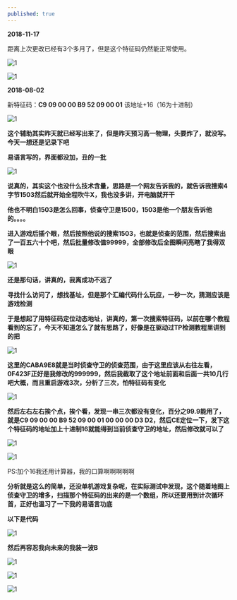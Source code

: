 ```yaml
---
published: true
---
```

**2018-11-17**

距离上次更改已经有3个多月了，但是这个特征码仍然能正常使用。

![1](http://imgsrc.baidu.com/forum/pic/item/3af33a87e950352a9eaeeb485e43fbf2b3118ba7.jpg)

![1](http://imgsrc.baidu.com/forum/pic/item/afc379310a55b319188a4b354ea98226cffc177b.jpg)




**2018-08-02**

新特征码：**C9 09 00 00 B9 52 09 00 01** 该地址+16（16为十进制）

![1](http://images.cnblogs.com/cnblogs_com/slover/1202587/o_%e6%89%8b%e5%bf%83%e8%be%93%e5%85%a5%e6%b3%95%e6%88%aa%e5%9b%be20180802165240143.jpg)


**这个辅助其实昨天就已经写出来了，但是昨天预习高一物理，头要炸了，就没写。今天一想还是记录下吧**

**易语言写的，界面都没加，丑的一批**

![1](http://images.cnblogs.com/cnblogs_com/slover/1202587/o_QQ%e6%8b%bc%e9%9f%b3%e6%88%aa%e5%9b%be20180717184505.png)


**说真的，其实这个也没什么技术含量，思路是一个网友告诉我的，就告诉我搜索4字节1503然后就开始全程吹牛X，我也没多讲，开电脑就开干**

**他也不明白1503是怎么回事，侦查守卫是1500，1503是他一个朋友告诉他的。。。。**

**进入游戏后插个眼，然后按照他说的搜索1503，也就是侦查的范围，然后搜索出了一百五六十个吧，然后批量修改值99999，全部修改后全图瞬间亮瞎了我得双眼**

![1](http://images.cnblogs.com/cnblogs_com/slover/1202587/o_TIM%e5%9b%be%e7%89%8720180717184829.jpg)

**还是那句话，讲真的，我离成功不远了**

**寻找什么访问了，想找基址，但是那个汇编代码什么玩应，一秒一次，猜测应该是游戏检测**

**于是想起了用特征码定位动态地址，讲真的，第一次搜索特征码，以前在哪个教程看到的忘了，今天不知道怎么了就有思路了，好像是在驱动过TP检测教程里讲到的把**

![1](http://images.cnblogs.com/cnblogs_com/slover/1202587/o_TIM%e5%9b%be%e7%89%8720180717184848.png)

**这里的CABA9E8就是当时侦查守卫的侦查范围，由于这里应该从右往左看，0F423F正好是我修改的999999，然后我截取了这个地址前面和后面一共10几行吧大概，而且重启游戏3次，分析了三次，怕特征码有变化**



![1](http://images.cnblogs.com/cnblogs_com/slover/1202587/o_TIM%e5%9b%be%e7%89%8720180717184900.png)

**然后左右左右挨个点，挨个看，发现一串三次都没有变化，百分之99.9能用了，就是C9 09 00 00 B9 52 09 00 01 00 00 00 D3 D2，然后CE定位一下，发下这个特征码的地址加上十进制16就能得到当前侦查守卫的地址，然后修改就可以了**

![1](http://images.cnblogs.com/cnblogs_com/slover/1202587/o_TIM%e5%9b%be%e7%89%8720180717184909.jpg)

![1](http://images.cnblogs.com/cnblogs_com/slover/1202587/o_TIM%e5%9b%be%e7%89%8720180717184916.jpg)

PS:加个16我还用计算器，我的口算啊啊啊啊啊

**分析就是这么的简单，还没单机游戏复杂呢，在实际测试中发现，这个随着地图上侦查守卫的增多，扫描那个特征码的出来的是一个数组，所以还要用到计次循环首，正好也温习了一下我的易语言功底**

**以下是代码**

![1](http://images.cnblogs.com/cnblogs_com/slover/1202587/o_QQ%e6%8b%bc%e9%9f%b3%e6%88%aa%e5%9b%be20180717190109.png)

**然后再容忍我向未来的我装一波B**

![1](http://images.cnblogs.com/cnblogs_com/slover/1202587/o_QQ%e6%8b%bc%e9%9f%b3%e6%88%aa%e5%9b%be20180717190230.png)

![1](http://images.cnblogs.com/cnblogs_com/slover/1202587/o_QQ%e6%8b%bc%e9%9f%b3%e6%88%aa%e5%9b%be20180717190248.png)

![1](http://images.cnblogs.com/cnblogs_com/slover/1202587/o_QQ%e6%8b%bc%e9%9f%b3%e6%88%aa%e5%9b%be20180717190324.png)
